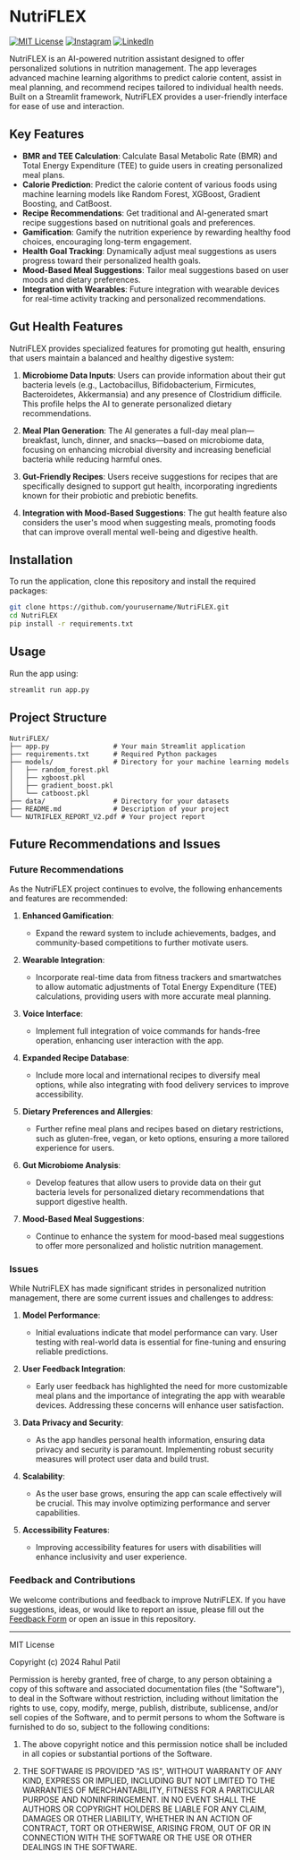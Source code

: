 # NutriFLEX
[![MIT License](https://img.shields.io/badge/License-MIT-yellow.svg)](https://opensource.org/licenses/MIT)
[![Instagram](https://img.shields.io/badge/Instagram-follow%20me%20on%20Instagram-pink.svg)](https://instagram.com/py_rex_47)
[![LinkedIn](https://img.shields.io/badge/LinkedIn-connect%20with%20me-blue.svg)](https://www.linkedin.com/in/rahul-patil-4bb533209/)

NutriFLEX is an AI-powered nutrition assistant designed to offer personalized solutions in nutrition management. The app leverages advanced machine learning algorithms to predict calorie content, assist in meal planning, and recommend recipes tailored to individual health needs. Built on a Streamlit framework, NutriFLEX provides a user-friendly interface for ease of use and interaction.

## Key Features

- **BMR and TEE Calculation**: Calculate Basal Metabolic Rate (BMR) and Total Energy Expenditure (TEE) to guide users in creating personalized meal plans.
- **Calorie Prediction**: Predict the calorie content of various foods using machine learning models like Random Forest, XGBoost, Gradient Boosting, and CatBoost.
- **Recipe Recommendations**: Get traditional and AI-generated smart recipe suggestions based on nutritional goals and preferences.
- **Gamification**: Gamify the nutrition experience by rewarding healthy food choices, encouraging long-term engagement.
- **Health Goal Tracking**: Dynamically adjust meal suggestions as users progress toward their personalized health goals.
- **Mood-Based Meal Suggestions**: Tailor meal suggestions based on user moods and dietary preferences.
- **Integration with Wearables**: Future integration with wearable devices for real-time activity tracking and personalized recommendations.

## Gut Health Features

NutriFLEX provides specialized features for promoting gut health, ensuring that users maintain a balanced and healthy digestive system:

1. **Microbiome Data Inputs**: Users can provide information about their gut bacteria levels (e.g., Lactobacillus, Bifidobacterium, Firmicutes, Bacteroidetes, Akkermansia) and any presence of Clostridium difficile. This profile helps the AI to generate personalized dietary recommendations.

2. **Meal Plan Generation**: The AI generates a full-day meal plan—breakfast, lunch, dinner, and snacks—based on microbiome data, focusing on enhancing microbial diversity and increasing beneficial bacteria while reducing harmful ones.

3. **Gut-Friendly Recipes**: Users receive suggestions for recipes that are specifically designed to support gut health, incorporating ingredients known for their probiotic and prebiotic benefits.

4. **Integration with Mood-Based Suggestions**: The gut health feature also considers the user's mood when suggesting meals, promoting foods that can improve overall mental well-being and digestive health.

## Installation

To run the application, clone this repository and install the required packages:

```bash
git clone https://github.com/yourusername/NutriFLEX.git
cd NutriFLEX
pip install -r requirements.txt
```

## Usage

Run the app using:
```bash
streamlit run app.py
```

## Project Structure
```
NutriFLEX/
├── app.py                # Your main Streamlit application
├── requirements.txt      # Required Python packages
├── models/               # Directory for your machine learning models
│   ├── random_forest.pkl
│   ├── xgboost.pkl
│   ├── gradient_boost.pkl
│   └── catboost.pkl
├── data/                 # Directory for your datasets
├── README.md             # Description of your project
└── NUTRIFLEX_REPORT_V2.pdf # Your project report
```
## Future Recommendations and Issues

### Future Recommendations

As the NutriFLEX project continues to evolve, the following enhancements and features are recommended:

1. **Enhanced Gamification**: 
   - Expand the reward system to include achievements, badges, and community-based competitions to further motivate users.

2. **Wearable Integration**:
   - Incorporate real-time data from fitness trackers and smartwatches to allow automatic adjustments of Total Energy Expenditure (TEE) calculations, providing users with more accurate meal planning.

3. **Voice Interface**:
   - Implement full integration of voice commands for hands-free operation, enhancing user interaction with the app.

4. **Expanded Recipe Database**:
   - Include more local and international recipes to diversify meal options, while also integrating with food delivery services to improve accessibility.

5. **Dietary Preferences and Allergies**:
   - Further refine meal plans and recipes based on dietary restrictions, such as gluten-free, vegan, or keto options, ensuring a more tailored experience for users.

6. **Gut Microbiome Analysis**:
   - Develop features that allow users to provide data on their gut bacteria levels for personalized dietary recommendations that support digestive health.

7. **Mood-Based Meal Suggestions**:
   - Continue to enhance the system for mood-based meal suggestions to offer more personalized and holistic nutrition management.

### Issues

While NutriFLEX has made significant strides in personalized nutrition management, there are some current issues and challenges to address:

1. **Model Performance**:
   - Initial evaluations indicate that model performance can vary. User testing with real-world data is essential for fine-tuning and ensuring reliable predictions.

2. **User Feedback Integration**:
   - Early user feedback has highlighted the need for more customizable meal plans and the importance of integrating the app with wearable devices. Addressing these concerns will enhance user satisfaction.

3. **Data Privacy and Security**:
   - As the app handles personal health information, ensuring data privacy and security is paramount. Implementing robust security measures will protect user data and build trust.

4. **Scalability**:
   - As the user base grows, ensuring the app can scale effectively will be crucial. This may involve optimizing performance and server capabilities.

5. **Accessibility Features**:
   - Improving accessibility features for users with disabilities will enhance inclusivity and user experience.

### Feedback and Contributions

We welcome contributions and feedback to improve NutriFLEX. If you have suggestions, ideas, or would like to report an issue, please fill out the [Feedback Form](https://forms.gle/WZPKEa87Kdg8WdX76) or open an issue in this repository.

---

MIT License

Copyright (c) 2024 Rahul Patil

Permission is hereby granted, free of charge, to any person obtaining a copy of this software and associated documentation files (the "Software"), to deal in the Software without restriction, including without limitation the rights to use, copy, modify, merge, publish, distribute, sublicense, and/or sell copies of the Software, and to permit persons to whom the Software is furnished to do so, subject to the following conditions:</br>

1. The above copyright notice and this permission notice shall be included in all copies or substantial portions of the Software.</br>

2. THE SOFTWARE IS PROVIDED "AS IS", WITHOUT WARRANTY OF ANY KIND, EXPRESS OR IMPLIED, INCLUDING BUT NOT LIMITED TO THE WARRANTIES OF MERCHANTABILITY, FITNESS FOR A PARTICULAR PURPOSE AND NONINFRINGEMENT. IN NO EVENT SHALL THE AUTHORS OR COPYRIGHT HOLDERS BE LIABLE FOR ANY CLAIM, DAMAGES OR OTHER LIABILITY, WHETHER IN AN ACTION OF CONTRACT, TORT OR OTHERWISE, ARISING FROM, OUT OF OR IN CONNECTION WITH THE SOFTWARE OR THE USE OR OTHER DEALINGS IN THE SOFTWARE.

